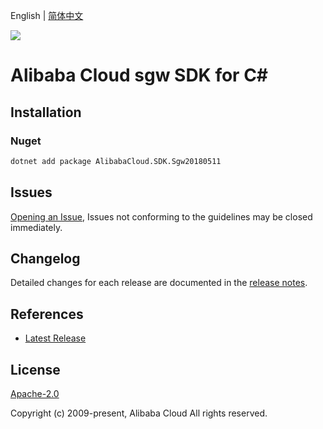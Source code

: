 English | [简体中文](README-CN.md)

![](https://aliyunsdk-pages.alicdn.com/icons/AlibabaCloud.svg)

# Alibaba Cloud sgw SDK for C#

## Installation

### Nuget

```bash
dotnet add package AlibabaCloud.SDK.Sgw20180511
```

## Issues

[Opening an Issue](https://github.com/aliyun/alibabacloud-csharp-sdk/issues/new), Issues not conforming to the guidelines may be closed immediately.

## Changelog

Detailed changes for each release are documented in the [release notes](./ChangeLog.md).

## References

* [Latest Release](https://github.com/aliyun/alibabacloud-csharp-sdk/)

## License

[Apache-2.0](http://www.apache.org/licenses/LICENSE-2.0)

Copyright (c) 2009-present, Alibaba Cloud All rights reserved.
